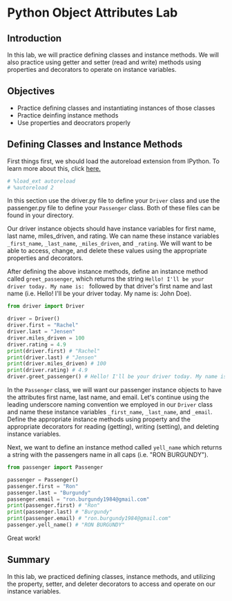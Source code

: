 
# Python Object Attributes Lab

## Introduction
In this lab, we will practice defining classes and instance methods. We will also practice using getter and setter (read and write) methods using properties and decorators to operate on instance variables.

## Objectives

* Practice defining classes and instantiating instances of those classes
* Practice deinfing instance methods
* Use properties and deocrators properly

## Defining Classes and Instance Methods

First things first, we should load the autoreload extension from IPython. To learn more about this, click [here.](https://ipython.org/ipython-doc/3/config/extensions/autoreload.html)


```python
# %load_ext autoreload
# %autoreload 2
```

In this section use the driver.py file to define your `Driver` class and use the passenger.py file to define your `Passenger` class. Both of these files can be found in your directory.

Our driver instance objects should have instance variables for first name, last name, miles_driven, and rating. We can name these instance variables `_first_name`, `_last_name`, `_miles_driven`, and `_rating`. We will want to be able to access, change, and delete these values using the appropriate properties and decorators. 

After defining the above instance methods, define an instance method called `greet_passenger`, which returns the string `Hello! I'll be your driver today. My name is: ` followed by that driver's first name and last name (i.e. Hello! I'll be your driver today. My name is: John Doe).


```python
from driver import Driver
```


```python
driver = Driver()
driver.first = "Rachel"
driver.last = "Jensen"
driver.miles_driven = 100
driver.rating = 4.9
print(driver.first) # "Rachel"
print(driver.last) # "Jensen"
print(driver.miles_driven) # 100
print(driver.rating) # 4.9
driver.greet_passenger() # Hello! I'll be your driver today. My name is Rachel Jensen
```

In the `Passenger` class, we will want our passenger instance objects to have the attributes first name, last name, and email. Let's continue using the leading underscore naming convention we employed in our `Driver` class and name these instance variables `_first_name`, `_last_name`, and `_email`. Define the appropriate instance methods using property and the appropriate decorators for reading (getting), writing (setting), and deleting instance variables. 

Next, we want to define an instance method called `yell_name` which returns a string with the passengers name in all caps (i.e. "RON BURGUNDY"). 


```python
from passenger import Passenger
```


```python
passenger = Passenger()
passenger.first = "Ron"
passenger.last = "Burgundy"
passenger.email = "ron.burgundy1984@gmail.com"
print(passenger.first) # "Ron"
print(passenger.last) # "Burgundy"
print(passenger.email) # "ron.burgundy1984@gmail.com"
passenger.yell_name() # "RON BURGUNDY"
```

Great work!

## Summary
In this lab, we practiced defining classes, instance methods, and utilizing the property, setter, and deleter decorators to access and operate on our instance variables.
